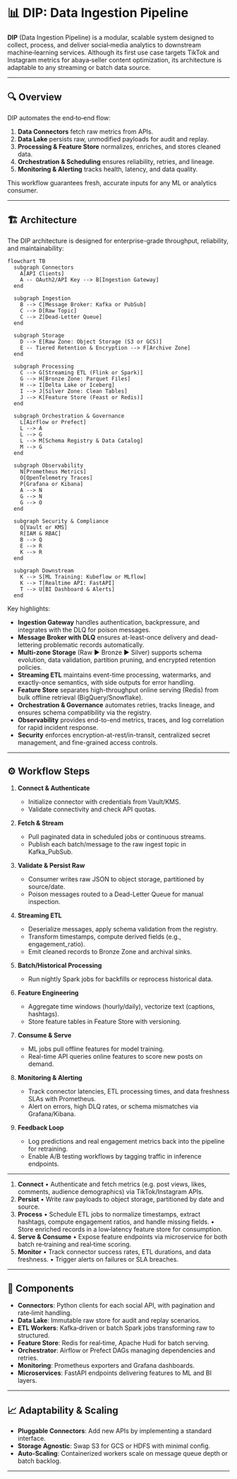 # 📊 DIP: Data Ingestion Pipeline

**DIP** (Data Ingestion Pipeline) is a modular, scalable system designed to collect, process, and deliver social‑media analytics to downstream machine‑learning services. Although its first use case targets TikTok and Instagram metrics for abaya‑seller content optimization, its architecture is adaptable to any streaming or batch data source.

---

## 🔍 Overview

DIP automates the end‑to‑end flow:

1. **Data Connectors** fetch raw metrics from APIs.
2. **Data Lake** persists raw, unmodified payloads for audit and replay.
3. **Processing & Feature Store** normalizes, enriches, and stores cleaned data.
4. **Orchestration & Scheduling** ensures reliability, retries, and lineage.
5. **Monitoring & Alerting** tracks health, latency, and data quality.

This workflow guarantees fresh, accurate inputs for any ML or analytics consumer.

---

## 🏗 Architecture

The DIP architecture is designed for enterprise-grade throughput, reliability, and maintainability:

```mermaid
flowchart TB
  subgraph Connectors
    A[API Clients]
    A -- OAuth2/API Key --> B[Ingestion Gateway]
  end

  subgraph Ingestion
    B --> C[Message Broker: Kafka or PubSub]
    C --> D[Raw Topic]
    C --> Z[Dead-Letter Queue]
  end

  subgraph Storage
    D --> E[Raw Zone: Object Storage (S3 or GCS)]
    E -- Tiered Retention & Encryption --> F[Archive Zone]
  end

  subgraph Processing
    C --> G[Streaming ETL (Flink or Spark)]
    G --> H[Bronze Zone: Parquet Files]
    H --> I[Delta Lake or Iceberg]
    I --> J[Silver Zone: Clean Tables]
    J --> K[Feature Store (Feast or Redis)]
  end

  subgraph Orchestration & Governance
    L[Airflow or Prefect]
    L --> A
    L --> G
    L --> M[Schema Registry & Data Catalog]
    M --> G
  end

  subgraph Observability
    N[Prometheus Metrics]
    O[OpenTelemetry Traces]
    P[Grafana or Kibana]
    A --> N
    G --> N
    G --> O
  end

  subgraph Security & Compliance
    Q[Vault or KMS]
    R[IAM & RBAC]
    B --> Q
    E --> R
    K --> R
  end

  subgraph Downstream
    K --> S[ML Training: Kubeflow or MLflow]
    K --> T[Realtime API: FastAPI]
    T --> U[BI Dashboard & Alerts]
  end
```

Key highlights:

* **Ingestion Gateway** handles authentication, backpressure, and integrates with the DLQ for poison messages.
* **Message Broker with DLQ** ensures at-least-once delivery and dead-lettering problematic records automatically.
* **Multi-zone Storage** (Raw ▶ Bronze ▶ Silver) supports schema evolution, data validation, partition pruning, and encrypted retention policies.
* **Streaming ETL** maintains event-time processing, watermarks, and exactly-once semantics, with side outputs for error handling.
* **Feature Store** separates high-throughput online serving (Redis) from bulk offline retrieval (BigQuery/Snowflake).
* **Orchestration & Governance** automates retries, tracks lineage, and ensures schema compatibility via the registry.
* **Observability** provides end-to-end metrics, traces, and log correlation for rapid incident response.
* **Security** enforces encryption-at-rest/in-transit, centralized secret management, and fine-grained access controls.

---

## ⚙️ Workflow Steps

1. **Connect & Authenticate**

   * Initialize connector with credentials from Vault/KMS.
   * Validate connectivity and check API quotas.
2. **Fetch & Stream**

   * Pull paginated data in scheduled jobs or continuous streams.
   * Publish each batch/message to the raw ingest topic in Kafka\_PubSub.
3. **Validate & Persist Raw**

   * Consumer writes raw JSON to object storage, partitioned by source/date.
   * Poison messages routed to a Dead-Letter Queue for manual inspection.
4. **Streaming ETL**

   * Deserialize messages, apply schema validation from the registry.
   * Transform timestamps, compute derived fields (e.g., engagement\_ratio).
   * Emit cleaned records to Bronze Zone and archival sinks.
5. **Batch/Historical Processing**

   * Run nightly Spark jobs for backfills or reprocess historical data.
6. **Feature Engineering**

   * Aggregate time windows (hourly/daily), vectorize text (captions, hashtags).
   * Store feature tables in Feature Store with versioning.
7. **Consume & Serve**

   * ML jobs pull offline features for model training.
   * Real-time API queries online features to score new posts on demand.
8. **Monitoring & Alerting**

   * Track connector latencies, ETL processing times, and data freshness SLAs with Prometheus.
   * Alert on errors, high DLQ rates, or schema mismatches via Grafana/Kibana.
9. **Feedback Loop**

   * Log predictions and real engagement metrics back into the pipeline for retraining.
   * Enable A/B testing workflows by tagging traffic in inference endpoints.

---

1. **Connect**
   • Authenticate and fetch metrics (e.g. post views, likes, comments, audience demographics) via TikTok/Instagram APIs.
2. **Persist**
   • Write raw payloads to object storage, partitioned by date and source.
3. **Process**
   • Schedule ETL jobs to normalize timestamps, extract hashtags, compute engagement ratios, and handle missing fields.
   • Store enriched records in a low‑latency feature store for consumption.
4. **Serve & Consume**
   • Expose feature endpoints via microservice for both batch re‑training and real‑time scoring.
5. **Monitor**
   • Track connector success rates, ETL durations, and data freshness.
   • Trigger alerts on failures or SLA breaches.

---

## 📁 Components

* **Connectors**: Python clients for each social API, with pagination and rate‑limit handling.
* **Data Lake**: Immutable raw store for audit and replay scenarios.
* **ETL Workers**: Kafka‑driven or batch Spark jobs transforming raw to structured.
* **Feature Store**: Redis for real‑time, Apache Hudi for batch serving.
* **Orchestrator**: Airflow or Prefect DAGs managing dependencies and retries.
* **Monitoring**: Prometheus exporters and Grafana dashboards.
* **Microservices**: FastAPI endpoints delivering features to ML and BI layers.

---

## 📈 Adaptability & Scaling

* **Pluggable Connectors**: Add new APIs by implementing a standard interface.
* **Storage Agnostic**: Swap S3 for GCS or HDFS with minimal config.
* **Auto‑Scaling**: Containerized workers scale on message queue depth or batch backlog.

---
